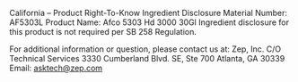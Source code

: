  
 
 
California – Product Right-To-Know Ingredient Disclosure 
Material Number: AF5303L 
Product Name: Afco 5303 Hd 3000 30Gl 
Ingredient disclosure for this product is not required per SB 258 Regulation. 
 
For additional information or question, please contact us at: 
Zep, Inc. 
C/O Technical Services 
3330 Cumberland Blvd. SE, Ste 700 
Atlanta, GA 30339 
Email: asktech@zep.com 
 
 
 
 

